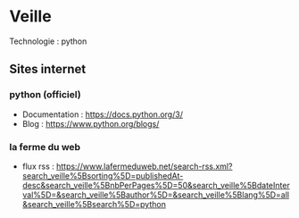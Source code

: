 # Veille
Technologie : python

## Sites internet

### python (officiel)
- Documentation : https://docs.python.org/3/
- Blog : https://www.python.org/blogs/

### la ferme du web
- flux rss : https://www.lafermeduweb.net/search-rss.xml?search_veille%5Bsorting%5D=publishedAt-desc&search_veille%5BnbPerPages%5D=50&search_veille%5BdateInterval%5D=&search_veille%5Bauthor%5D=&search_veille%5Blang%5D=all&search_veille%5Bsearch%5D=python
